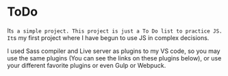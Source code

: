 # ToDo
It`s a simple project. This project is just a To Do list to practice JS. 
It`s my first project where I have begun to use JS in complex decisions.

I used Sass compiler and Live server as plugins to my VS code, so you may use the same plugins (You can see the links on these plugins below), or use your different favorite plugins or even Gulp or Webpuck.
